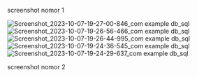 screenshot nomor 1

![Screenshot_2023-10-07-19-27-00-846_com example db_sql](https://github.com/N00budrag0n/SIB3E_MHelmi/assets/91446476/1fc25d75-12c0-4f38-84e4-9fc5dd555a8e)
![Screenshot_2023-10-07-19-26-56-466_com example db_sql](https://github.com/N00budrag0n/SIB3E_MHelmi/assets/91446476/de9af9ce-fc4e-4c32-87fc-c7d318aa2ae4)
![Screenshot_2023-10-07-19-26-44-995_com example db_sql](https://github.com/N00budrag0n/SIB3E_MHelmi/assets/91446476/098252f6-add5-448d-a84e-83be2ba9ab0c)
![Screenshot_2023-10-07-19-24-36-545_com example db_sql](https://github.com/N00budrag0n/SIB3E_MHelmi/assets/91446476/3ec0ae67-1b73-4455-90bf-0db691ddbed4)
![Screenshot_2023-10-07-19-24-29-637_com example db_sql](https://github.com/N00budrag0n/SIB3E_MHelmi/assets/91446476/fe75fb94-60ba-4ab5-8d16-57ed945793f0)


screenshot nomor 2
